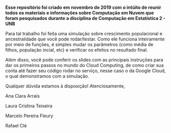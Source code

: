 **Esse repositório foi criado em novembro de 2019 com o intúito de reunir todos os materiais e informações sobre Computação em Nuvem que foram pesquisados durante a disciplina de Computação em Estatística 2 - UNB**

Para tal trabalho foi feita uma simulação sobre crescimento populacional e ancestralidade que você pode rodar/testar. Como ele funciona inteiramente por meio de funções, é simples mudar os parâmetros (como média de filhos, população incial, etc) e verificar os efeitos no resultado final. 

Além disso, você pode conferir os slides com as principais instruções para dar os primeiros passos no mundo do Cloud Computing, de como criar sua conta até fazer seu código rodar no serviço, nesse caso o da Google Cloud, o qual demonstramos com a simulação.

Qualquer dúvida estamos à disposição!
Atenciosamente,

Ana Clara Arrais

Laura Cristina Teixeira

Marcelo Pereira Fleury

Rafael Clé



